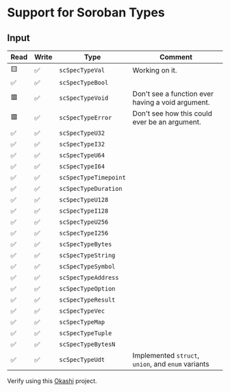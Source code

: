 # Support for Soroban Types

## Input


| Read | Write | Type | Comment |
| --- | --- | --- | --- |
| 🟨 | ✅ | `scSpecTypeVal` | Working on it. |
| ✅ | ✅ | `scSpecTypeBool` ||
| 🟥 | ✅ | `scSpecTypeVoid` | Don't see a function ever having a void argument. |
| 🟥 | ✅ | `scSpecTypeError` | Don't see how this could ever be an argument. |
| ✅ | ✅ | `scSpecTypeU32` ||
| ✅ | ✅ | `scSpecTypeI32` ||
| ✅ | ✅ | `scSpecTypeU64` ||
| ✅ | ✅ | `scSpecTypeI64` ||
| ✅ | ✅ | `scSpecTypeTimepoint` ||
| ✅ | ✅ | `scSpecTypeDuration` ||
| ✅ | ✅ | `scSpecTypeU128` ||
| ✅ | ✅ | `scSpecTypeI128` ||
| ✅ | ✅ | `scSpecTypeU256` ||
| ✅ | ✅ | `scSpecTypeI256` ||
| ✅ | ✅ | `scSpecTypeBytes` ||
| ✅ | ✅ | `scSpecTypeString` ||
| ✅ | ✅ | `scSpecTypeSymbol` ||
| ✅ | ✅ | `scSpecTypeAddress` ||
| ✅ | ✅ | `scSpecTypeOption` ||
| ✅ | ✅ | `scSpecTypeResult` ||
| ✅ | ✅ | `scSpecTypeVec` ||
| ✅ | ✅ | `scSpecTypeMap` ||
| ✅ | ✅ | `scSpecTypeTuple` ||
| ✅ | ✅ | `scSpecTypeBytesN` ||
| ✅ | ✅ | `scSpecTypeUdt` | Implemented `struct`, `union`, and `enum` variants |

Verify using this [Okashi](https://trunk.okashi.dev/playground/astrvtznqohfswtehpmwuxdxncaj) project.